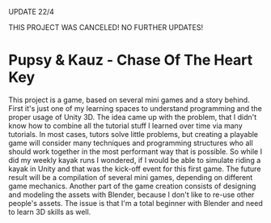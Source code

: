 UPDATE 22/4

THIS PROJECT WAS CANCELED! NO FURTHER UPDATES!

# Pupsy & Kauz - Chase Of The Heart Key

This project is a game, based on several mini games and a story behind.
First it's just one of my learning spaces to understand programming and
the proper usage of Unity 3D. 
The idea came up with the problem, that I didn't know how to combine all 
the tutorial stuff I learned over time via many tutorials.
In most cases, tutors solve little problems, but creating a playable game will
consider many techniques and programming structures who all should work together in
the most performant way that is possible.
So while I did my weekly kayak runs I wondered, if I would be able to simulate
riding a kayak in Unity and that was the kick-off event for this first game.
The future result will be a compilation of several mini games, depending on different 
game mechanics.
Another part of the game creation consists of designing and modeling the assets
with Blender, because I don't like to re-use other people's assets. 
The issue is that I'm a total beginner with Blender and need to learn 3D skills as well.
